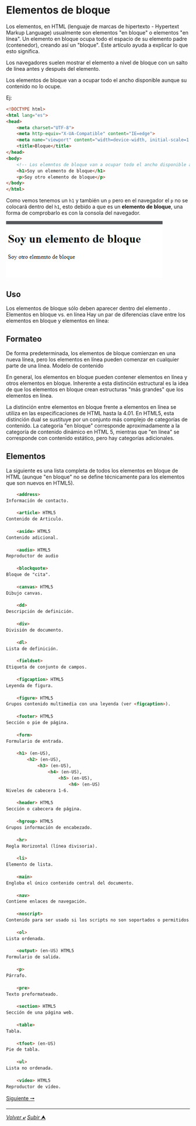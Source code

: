 # Elementos de bloque

Los elementos, en HTML (lenguaje de marcas de hipertexto - Hypertext Markup Language) usualmente son elementos "en bloque" o elementos "en línea". Un elemento en bloque ocupa todo el espacio de su elemento padre (contenedor), creando así un "bloque". Este artículo ayuda a explicar lo que esto significa.

Los navegadores suelen mostrar el elemento a nivel de bloque con un salto de línea antes y después del elemento.

Los elementos de bloque van a ocupar todo el ancho disponible aunque su contenido no lo ocupe.

Ej:

~~~html
<!DOCTYPE html>
<html lang="es">
<head>
    <meta charset="UTF-8">
    <meta http-equiv="X-UA-Compatible" content="IE=edge">
    <meta name="viewport" content="width=device-width, initial-scale=1.0">
    <title>Bloque</title>
</head>
<body>
    <!-- Los elemntos de bloque van a ocupar todo el ancho disponible aunque su contenido no lo haga, por lo que los elementos que pongamos a continuación satarán a la siguiente línea. -->
    <h1>Soy un elemento de bloque</h1>
    <p>Soy otro elemento de bloque</p>
</body>
</html>
~~~

Como vemos tenemos un ``h1`` y también un ``p`` pero en el navegador el `p` no se colocará dentro del `h1`, esto debido a que es un **elemento de bloque**, una forma de comprobarlo es con la consola del navegador.

![Elementos de bloque](/media/Elementos_de_bloque.png "El h1 y el p se ordenan uno debajo de otro")

## **Uso**
Los elementos de bloque sólo deben aparecer dentro del elemento <body>.
Elementos en bloque vs. en línea
Hay un par de diferencias clave entre los elementos en bloque y elementos en línea:

## **Formateo**
De forma predeterminada, los elementos de bloque comienzan en una nueva línea, pero los elementos en línea pueden comenzar en cualquier parte de una línea.
Modelo de contenido

En general, los elementos en bloque pueden contener elementos en línea y otros elementos en bloque. Inherente a esta distinción estructural es la idea de que los elementos en bloque crean estructuras "más grandes" que los elementos en línea.

La distinción entre elementos en bloque frente a elementos en línea se utiliza en las especificaciones de HTML hasta la 4.01. En HTML5, esta distinción dual se sustituye por un conjunto más complejo de categorías de contenido. La categoría "en bloque" corresponde aproximadamente a la categoría de contenido dinámico en HTML 5, mientras que "en línea" se corresponde con contenido estático, pero hay categorías adicionales.

## **Elementos**
La siguiente es una lista completa de todos los elementos en bloque de HTML (aunque "en bloque" no se define técnicamente para los elementos que son nuevos en HTML5).

~~~html
    <address>
Información de contacto.

    <article> HTML5
Contenido de Articulo.

    <aside> HTML5
Contenido adicional.

    <audio> HTML5
Reproductor de audio

    <blockquote>
Bloque de "cita".

    <canvas> HTML5
Dibujo canvas.

    <dd>
Descripción de definición.

    <div>
División de documento.

    <dl>
Lista de definición.

    <fieldset>
Etiqueta de conjunto de campos.

    <figcaption> HTML5
Leyenda de figura.

    <figure> HTML5
Grupos contenido multimedia con una leyenda (ver <figcaption>).

    <footer> HTML5
Sección o pie de página.

    <form>
Formulario de entrada.

    <h1> (en-US), 
        <h2> (en-US), 
            <h3> (en-US), 
                <h4> (en-US), 
                    <h5> (en-US), 
                        <h6> (en-US)
Niveles de cabecera 1-6.

    <header> HTML5
Sección o cabecera de página.

    <hgroup> HTML5
Grupos información de encabezado.

    <hr>
Regla Horizontal (línea divisoria).

    <li>
Elemento de lista.

    <main>
Engloba el único contenido central del documento.

    <nav>
Contiene enlaces de navegación.

    <noscript>
Contenido para ser usado si los scripts no son soportados o permitidos.

    <ol>
Lista ordenada.

    <output> (en-US) HTML5
Formulario de salida.

    <p>
Párrafo.

    <pre>
Texto preformateado.

    <section> HTML5
Sección de una página web.

    <table>
Tabla.

    <tfoot> (en-US)
Pie de tabla.

    <ul>
Lista no ordenada.

    <video> HTML5
Reproductor de vídeo.

~~~

[Siguiente **&#129042;**](/markdown/009_Elementos_De_L%C3%ADnea.md "Resumen")

---
[*Volver* **&ldca;**](/markdown/README.md "Ir a Readme") [*Subir* **&#11165;**](# "Ir al título")